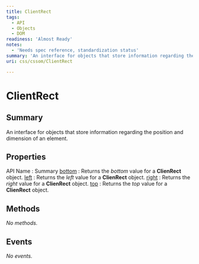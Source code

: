 ```yaml
---
title: ClientRect
tags:
  - API
  - Objects
  - DOM
readiness: 'Almost Ready'
notes:
  - 'Needs spec reference, standardization status'
summary: 'An interface for objects that store information regarding the position and dimension of an element.'
uri: css/cssom/ClientRect

---
```

# ClientRect

## Summary

An interface for objects that store information regarding the position and dimension of an element.

## Properties

API Name
:   Summary
[bottom](/css/cssom/ClientRect/bottom)
:   Returns the *bottom* value for a **ClienRect** object.
[left](/css/cssom/ClientRect/left)
:   Returns the *left* value for a **ClienRect** object.
[right](/css/cssom/ClientRect/right)
:   Returns the *right* value for a **ClienRect** object.
[top](/css/cssom/ClientRect/top)
:   Returns the *top* value for a **ClienRect** object.

## Methods

*No methods.*

## Events

*No events.*

